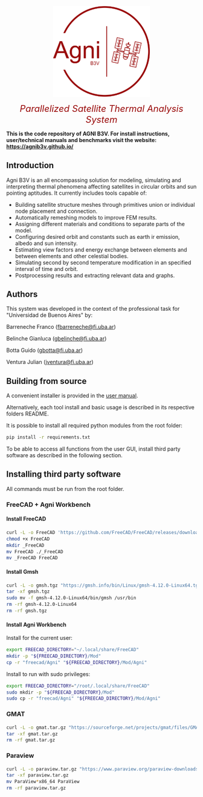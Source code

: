 

<p align="center">
    <img src="./user-gui/public/icons/agni.png" width=256>
</p>
<p align="center">
    <font color="#9A0C0C" size=5><i>Parallelized Satellite Thermal Analysis System</i></font>
</p>
 

**This is the code repository of AGNI B3V. For install instructions, user/technical manuals and benchmarks  visit the website: https://agnib3v.github.io/**



## Introduction

Agni B3V is an all encompassing solution for modeling, simulating and interpreting thermal phenomena affecting satellites in circular orbits and sun pointing aptitudes. It currently includes tools capable of:

* Building satellite structure meshes through primitives union or individual node placement and connection.
* Automatically remeshing models to improve FEM results.
* Assigning different materials and conditions to separate parts of the model.
* Configuring desired orbit and constants such as earth ir emission, albedo and sun intensity.
* Estimating view factors and energy exchange between elements and between elements and other celestial bodies.
* Simulating second by second temperature modification in an specified interval of time and orbit.
* Postprocessing results and extracting relevant data and graphs.



## Authors

This system was developed in the context of the professional task for "Universidad de Buenos Aires" by:

Barreneche Franco  (fbarreneche@fi.uba.ar)

Belinche Gianluca (gbelinche@fi.uba.ar) 

Botta Guido (gbotta@fi.uba.ar)

Ventura Julian (jventura@fi.uba.ar)



## Building from source

A convenient installer is provided in the [user manual](https://agnib3v.github.io/user_manual/installation/installation.html).

Alternatively, each tool install and basic usage is described in its respective folders README.

It is possible to install all required python modules from the root folder:

```bash
pip install -r requirements.txt
```

To be able to access all functions from the user GUI, install third party software as described in the following section.



## Installing third party software

All commands must be run from the root folder.



### FreeCAD  + Agni Workbench

#### Install FreeCAD

```bash
curl -L -o FreeCAD 'https://github.com/FreeCAD/FreeCAD/releases/download/0.21.1/FreeCAD_0.21.1-Linux-x86_64.AppImage'
chmod +x FreeCAD
mkdir _FreeCAD
mv FreeCAD ./_FreeCAD
mv _FreeCAD FreeCAD
```

#### Install Gmsh

```bash
curl -L -o gmsh.tgz "https://gmsh.info/bin/Linux/gmsh-4.12.0-Linux64.tgz"
tar -xf gmsh.tgz
sudo mv -f gmsh-4.12.0-Linux64/bin/gmsh /usr/bin 
rm -rf gmsh-4.12.0-Linux64
rm -rf gmsh.tgz
```



#### Install Agni Workbench

Install for the current user:

```bash
export FREECAD_DIRECTORY="~/.local/share/FreeCAD"
mkdir -p "${FREECAD_DIRECTORY}/Mod"
cp -r "freecad/Agni" "${FREECAD_DIRECTORY}/Mod/Agni"
```

Install to run with sudo privileges:

```bash
export FREECAD_DIRECTORY="/root/.local/share/FreeCAD"
sudo mkdir -p "${FREECAD_DIRECTORY}/Mod"
sudo cp -r "freecad/Agni" "${FREECAD_DIRECTORY}/Mod/Agni"
```



### GMAT

```bash
curl -L -o gmat.tar.gz "https://sourceforge.net/projects/gmat/files/GMAT/GMAT-R2022a/gmat-ubuntu-x64-R2022a.tar.gz/download"
tar -xf gmat.tar.gz
rm -rf gmat.tar.gz
```



### Paraview

```bash
curl -L -o paraview.tar.gz "https://www.paraview.org/paraview-downloads/download.php?submit=Download&version=v5.12&type=binary&os=Linux&downloadFile=ParaView-5.12.0-RC1-MPI-Linux-Python3.10-x86_64.tar.gz"
tar -xf paraview.tar.gz
mv ParaView*x86_64 ParaView
rm -rf paraview.tar.gz
```
